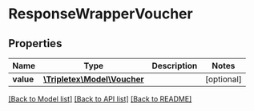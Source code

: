 # ResponseWrapperVoucher

## Properties
Name | Type | Description | Notes
------------ | ------------- | ------------- | -------------
**value** | [**\Tripletex\Model\Voucher**](Voucher.md) |  | [optional] 

[[Back to Model list]](../../README.md#documentation-for-models) [[Back to API list]](../../README.md#documentation-for-api-endpoints) [[Back to README]](../../README.md)

